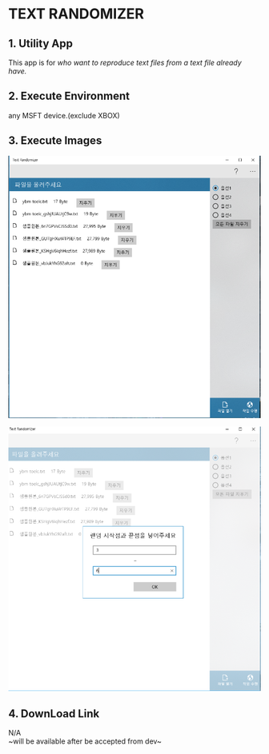 # TEXT RANDOMIZER

## 1. Utility App

This app is for _who want to reproduce text files from a text file already have._ 

## 2. Execute Environment

any MSFT device.(exclude XBOX)

## 3. Execute Images

![](./images/capture.PNG)

![](./images/capture2.PNG)

## 4. DownLoad Link
N/A  
~will be available after be accepted from dev~

